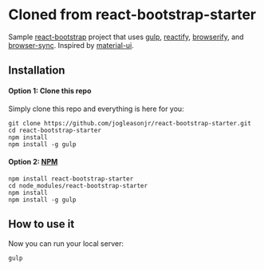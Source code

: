 # Cloned from react-bootstrap-starter
Sample [react-bootstrap](https://github.com/react-bootstrap/react-bootstrap/) project that uses [gulp](https://github.com/gulpjs/gulp), [reactify](https://github.com/andreypopp/reactify), [browserify](https://github.com/substack/node-browserify), and [browser-sync](https://github.com/BrowserSync/browser-sync). Inspired by [material-ui](https://github.com/callemall/material-ui).

## Installation

#### Option 1: Clone this repo

Simply clone this repo and everything is here for you:

```
git clone https://github.com/jogleasonjr/react-bootstrap-starter.git
cd react-bootstrap-starter
npm install
npm install -g gulp
```

#### Option 2: [NPM](https://www.npmjs.com/package/react-bootstrap-starter)

```
npm install react-bootstrap-starter
cd node_modules/react-bootstrap-starter
npm install
npm install -g gulp
```

## How to use it

Now you can run your local server:
```
gulp
```
